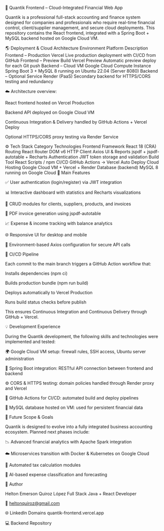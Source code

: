 💼 Quantik Frontend – Cloud-Integrated Financial Web App

Quantik is a professional full-stack accounting and finance system designed for companies and professionals who require real-time financial control, client/supplier management, and secure cloud deployments.
This repository contains the React frontend, integrated with a Spring Boot + MySQL backend hosted on Google Cloud VM.

🌎 Deployment & Cloud Architecture
Environment	Platform	Description
Frontend – Production	Vercel
	Live production deployment with CI/CD from GitHub
Frontend – Preview Build	Vercel Preview
	Automatic preview deploy for each Git push
Backend – Cloud VM	Google Cloud Compute Instance
	Spring Boot 3 + MySQL 8 running on Ubuntu 22.04 (Server 8080)
Backend – Optional Service	Render (PaaS)	Secondary backend for HTTPS/CORS testing and redundancy

☁️ Architecture overview:

React frontend hosted on Vercel Production

Backend API deployed on Google Cloud VM

Continuous Integration & Delivery handled by GitHub Actions + Vercel Deploy

Optional HTTPS/CORS proxy testing via Render Service

⚙️ Tech Stack
Category	Technologies
Frontend Framework	React 18 (CRA)
Routing	React Router DOM v6
HTTP Client	Axios
UI & Reports	jspdf + jspdf-autotable + Recharts
Authentication	JWT token storage and validation
Build Tool	React Scripts / npm
CI/CD	GitHub Actions → Vercel Auto Deploy
Cloud Hosting	Google Cloud VM + Vercel + Render
Database (backend)	MySQL 8 running on Google Cloud
🧩 Main Features

✅ User authentication (login/register) via JWT integration

📊 Interactive dashboard with statistics and Recharts visualizations

💼 CRUD modules for clients, suppliers, products, and invoices

🧾 PDF invoice generation using jspdf-autotable

📈 Expense & income tracking with balance analytics

🌐 Responsive UI for desktop and mobile

🔐 Environment-based Axios configuration for secure API calls

🧪 CI/CD Pipeline

Each commit to the main branch triggers a GitHub Action workflow that:

Installs dependencies (npm ci)

Builds production bundle (npm run build)

Deploys automatically to Vercel Production

Runs build status checks before publish

This ensures Continuous Integration and Continuous Delivery through GitHub + Vercel.

💡 Development Experience

During the Quantik development, the following skills and technologies were implemented and tested:

🌍 Google Cloud VM setup: firewall rules, SSH access, Ubuntu server administration

🧰 Spring Boot integration: RESTful API connection between frontend and backend

⚙️ CORS & HTTPS testing: domain policies handled through Render proxy and Vercel

🔄 GitHub Actions for CI/CD: automated build and deploy pipelines

💾 MySQL database hosted on VM: used for persistent financial data

🧠 Future Scope & Goals

Quantik is designed to evolve into a fully integrated business accounting ecosystem.
Planned next phases include:

📉 Advanced financial analytics with Apache Spark integration

☁️ Microservices transition with Docker & Kubernetes on Google Cloud

🧾 Automated tax calculation modules

🧠 AI-based expense classification and forecasting

👤 Author

Helton Emerson Quiroz López
Full Stack Java + React Developer

📧 heltonquiroz@gmail.com

🌐 LinkedIn
Domains
quantik-frontend.vercel.app

💻 Backend Repository
